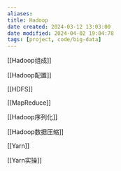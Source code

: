 ```yaml
---
aliases: 
title: Hadoop
date created: 2024-03-12 13:03:00
date modified: 2024-04-02 19:04:78
tags: [project, code/big-data]
---
```

[[Hadoop组成]]

[[Hadoop配置]]

[[HDFS]]

[[MapReduce]]

[[Hadoop序列化]]

[[Hadoop数据压缩]]

[[Yarn]]

[[Yarn实操]]
